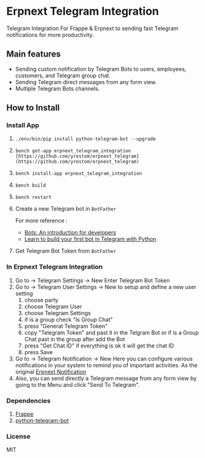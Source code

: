 # Erpnext Telegram Integration

Telegram Integration For Frappe & Erpnext to sending fast Telegram notifications for more productivity.

## Main features

- Sending custom notification by Telegram Bots to users, employees, customers, and Telegram group chat.
- Sending Telegram direct messages from any form view.
- Multiple Telegram Bots channels.

## How to Install

### Install App

1. `./env/bin/pip install python-telegram-bot --upgrade`
2. `bench get-app erpnext_telegram_integration [https://github.com/yrestom/erpnext_telegram](https://github.com/yrestom/erpnext_telegram)`
3. `bench install-app erpnext_telegram_integration`
4. `bench build`
5. `bench restart`
6. Create a new Telegram bot in `BotFather`

    For more reference :

    - [Bots: An introduction for developers](https://core.telegram.org/bots)
    - [Learn to build your first bot in Telegram with Python](https://www.freecodecamp.org/news/learn-to-build-your-first-bot-in-telegram-with-python-4c99526765e4/)
7. Get Telegram Bot Token from `BotFather`

### In Erpnext Telegram Integration

1. Go to -> Telegram Settings -> New
Enter Telegram Bot Token
2. Go to -> Telegram User Settings -> New
to setup and define a new user setting
    1. choose party
    2. choose Telegram User
    3. choose Telegram Settings
    4. if is a group check "Is Group Chat"
    5. press "Generat Telegram Token"
    6. copy "Telegram Token" and past it in the Telgram Bot
    or if is a Group Chat past in the group after add the Bot
    7. press "Get Chat ID"
    if everything is ok it will get the chat ID
    8. press Save
3. Go to -> Telegram Notification -> New
Here you can configure various notifications in your system to remind you of important activities.
As the original [Erpnext Notification](https://erpnext.com/docs/user/manual/en/setting-up/notifications)
4. Also, you can send directly a Telegram message from any form view by going to the Menu and click "Send To Telegram".

### Dependencies

1. [Frappe](https://github.com/frappe/frappe)
2. [python-telegram-bot](https://github.com/python-telegram-bot/python-telegram-bot) 

### License

MIT

